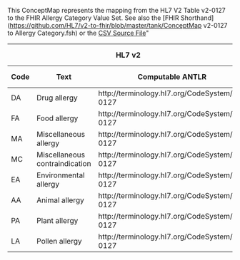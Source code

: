This ConceptMap represents the mapping from the HL7 V2 Table v2-0127 to the FHIR Allergy Category Value Set. See also the [FHIR Shorthand](https://github.com/HL7/v2-to-fhir/blob/master/tank/ConceptMap v2-0127 to Allergy Category.fsh) or the [CSV Source File](https://github.com/HL7/v2-to-fhir/blob/master/mappings/)"
<table class='grid'><thead>
<tr><th colspan='3' style='border-right: 2px solid black;'>HL7 v2</th><th colspan='3' style='border-right: 2px solid black;'>Condition (IF True, args)</th><th colspan='4'>HL7 FHIR</th><th>Comments</th></tr>
<tr><th>Code</th><th>Text</th><th>Computable ANTLR</th><th>Computable FHIRPath</th><th>Code</th><th>&#xA0;</th><th>Display</th><th>Code System</th><th>&#xA0;</th></tr></thead>
<tbody>
<tr><td>DA</td><td>Drug allergy</td><td style='border-right: 2px'>http://terminology.hl7.org/CodeSystem/v2-0127</td><td></td><td></td><td style='border-right: 2px'></td><td>medication</td><td></td><td>Medication</td><td>http://hl7.org/fhir/allergy-intolerance-category</td><td></td></tr>
<tr><td>FA</td><td>Food allergy</td><td style='border-right: 2px'>http://terminology.hl7.org/CodeSystem/v2-0127</td><td></td><td></td><td style='border-right: 2px'></td><td>food</td><td></td><td>Food</td><td>http://hl7.org/fhir/allergy-intolerance-category</td><td></td></tr>
<tr><td>MA</td><td>Miscellaneous allergy</td><td style='border-right: 2px'>http://terminology.hl7.org/CodeSystem/v2-0127</td><td></td><td></td><td style='border-right: 2px'></td><td></td><td></td><td></td><td></td><td></td></tr>
<tr><td>MC</td><td>Miscellaneous contraindication</td><td style='border-right: 2px'>http://terminology.hl7.org/CodeSystem/v2-0127</td><td></td><td></td><td style='border-right: 2px'></td><td></td><td></td><td></td><td></td><td></td></tr>
<tr><td>EA</td><td>Environmental allergy</td><td style='border-right: 2px'>http://terminology.hl7.org/CodeSystem/v2-0127</td><td></td><td></td><td style='border-right: 2px'></td><td>environment</td><td></td><td>Environment</td><td>http://hl7.org/fhir/allergy-intolerance-category</td><td></td></tr>
<tr><td>AA</td><td>Animal allergy</td><td style='border-right: 2px'>http://terminology.hl7.org/CodeSystem/v2-0127</td><td></td><td></td><td style='border-right: 2px'></td><td>environment</td><td></td><td>Environment</td><td>http://hl7.org/fhir/allergy-intolerance-category</td><td></td></tr>
<tr><td>PA</td><td>Plant allergy</td><td style='border-right: 2px'>http://terminology.hl7.org/CodeSystem/v2-0127</td><td></td><td></td><td style='border-right: 2px'></td><td>environment</td><td></td><td>Environment</td><td>http://hl7.org/fhir/allergy-intolerance-category</td><td></td></tr>
<tr><td>LA</td><td>Pollen allergy</td><td style='border-right: 2px'>http://terminology.hl7.org/CodeSystem/v2-0127</td><td></td><td></td><td style='border-right: 2px'></td><td>environment</td><td></td><td>Environment</td><td>http://hl7.org/fhir/allergy-intolerance-category</td><td></td></tr>
</tbody></table>
